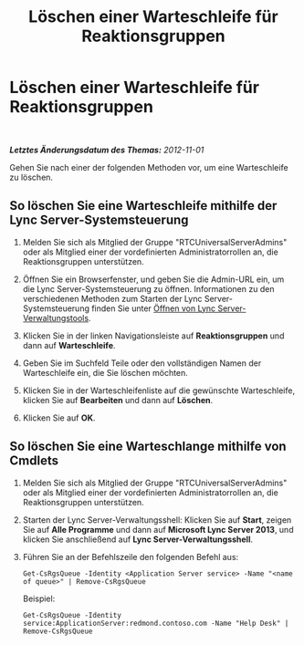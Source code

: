 ﻿---
title: Löschen einer Warteschleife für Reaktionsgruppen
TOCTitle: Löschen einer Warteschleife für Reaktionsgruppen
ms:assetid: 67c7a489-8c5f-4c6b-9387-9d4c11d43695
ms:mtpsurl: https://technet.microsoft.com/de-de/library/Gg521008(v=OCS.15)
ms:contentKeyID: 49294260
ms.date: 05/19/2016
mtps_version: v=OCS.15
ms.translationtype: HT
---

# Löschen einer Warteschleife für Reaktionsgruppen

 

_**Letztes Änderungsdatum des Themas:** 2012-11-01_

Gehen Sie nach einer der folgenden Methoden vor, um eine Warteschleife zu löschen.

## So löschen Sie eine Warteschleife mithilfe der Lync Server-Systemsteuerung

1.  Melden Sie sich als Mitglied der Gruppe "RTCUniversalServerAdmins" oder als Mitglied einer der vordefinierten Administratorrollen an, die Reaktionsgruppen unterstützen.

2.  Öffnen Sie ein Browserfenster, und geben Sie die Admin-URL ein, um die Lync Server-Systemsteuerung zu öffnen. Informationen zu den verschiedenen Methoden zum Starten der Lync Server-Systemsteuerung finden Sie unter [Öffnen von Lync Server-Verwaltungstools](lync-server-2013-open-lync-server-administrative-tools.md).

3.  Klicken Sie in der linken Navigationsleiste auf **Reaktionsgruppen** und dann auf **Warteschleife**.

4.  Geben Sie im Suchfeld Teile oder den vollständigen Namen der Warteschleife ein, die Sie löschen möchten.

5.  Klicken Sie in der Warteschleifenliste auf die gewünschte Warteschleife, klicken Sie auf **Bearbeiten** und dann auf **Löschen**.

6.  Klicken Sie auf **OK**.

## So löschen Sie eine Warteschlange mithilfe von Cmdlets

1.  Melden Sie sich als Mitglied der Gruppe "RTCUniversalServerAdmins" oder als Mitglied einer der vordefinierten Administratorrollen an, die Reaktionsgruppen unterstützen.

2.  Starten der Lync Server-Verwaltungsshell: Klicken Sie auf **Start**, zeigen Sie auf **Alle Programme** und dann auf **Microsoft Lync Server 2013**, und klicken Sie anschließend auf **Lync Server-Verwaltungsshell**.

3.  Führen Sie an der Befehlszeile den folgenden Befehl aus:
    
        Get-CsRgsQueue -Identity <Application Server service> -Name "<name of queue>" | Remove-CsRgsQueue
    
    Beispiel:
    
        Get-CsRgsQueue -Identity service:ApplicationServer:redmond.contoso.com -Name "Help Desk" | Remove-CsRgsQueue


